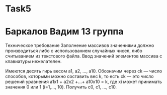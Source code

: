 # Task5
# Баркалов Вадим 13 группа

Техническое требование 
Заполнение массивов значениями должно производиться либо с использованием случайных чисел, либо считыванием из текстового файла. Ввод значений элементов массива с клавиатуры нежелателен. 


Имеются десять гирь весом a1, a2, ..., a10. Обозначим через ck — число способов, которыми можно составить вес k, то есть ck — это число решений уравнения a1x1 +
a2x2 +...+ a10x10 = k, где xi может принимать значения 0 или 1 (i=1,..., 10). Получить с0, с1, ..., с10. 

